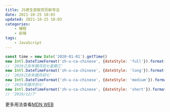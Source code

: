 ```yaml
---
title: JS原生获取农历新写法
date: 2021-10-25 10:03
updated: 2021-10-25 10:03
categories:
    - 编程
    - 前端
tags:
    - JavaScript
---
```

```js
const time = new Date('2020-01-01').getTime()
new Intl.DateTimeFormat('zh-u-ca-chinese', {dateStyle: 'full'}).format(time)
// '2019己亥年腊月初七星期三'
new Intl.DateTimeFormat('zh-u-ca-chinese', {dateStyle: 'long'}).format(time)
// '2019己亥年腊月初七'
new Intl.DateTimeFormat('zh-u-ca-chinese', {dateStyle: 'medium'}).format(time)
// '2019年腊月初七'
new Intl.DateTimeFormat('zh-u-ca-chinese', {dateStyle: 'short'}).format(time)
// '2019/12/7'
```
更多用法查看[MDN WEB](https://developer.mozilla.org/en-US/docs/Web/JavaScript/Reference/Global_Objects/Intl/DateTimeFormat)
